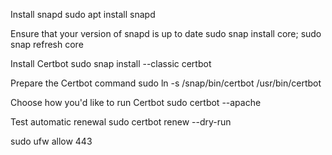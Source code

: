 Install snapd
sudo apt install snapd

Ensure that your version of snapd is up to date
sudo snap install core; sudo snap refresh core

Install Certbot
sudo snap install --classic certbot

Prepare the Certbot command
sudo ln -s /snap/bin/certbot /usr/bin/certbot

Choose how you'd like to run Certbot
sudo certbot --apache

Test automatic renewal
sudo certbot renew --dry-run

sudo ufw allow 443